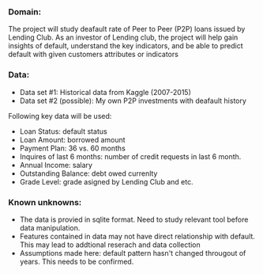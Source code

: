 
### Domain:
The project will study deafault rate of Peer to Peer (P2P) loans issued by Lending Club. As an investor of Lending club, the project will help gain insights of default, understand the key indicators, and be able to predict default with given customers attributes or indicators 

### Data:
- Data set #1: Historical data from Kaggle (2007-2015)
- Data set #2 (possible): My own P2P investments with deafault history 

Following key data will be used: 
- Loan Status: default status
- Loan Amount: borrowed amount 
- Payment Plan: 36 vs. 60 months
- Inquires of last 6 months: number of credit requests in last 6 month.
- Annual Income: salary
- Outstanding Balance: debt owed currenlty
- Grade Level: grade asigned by Lending Club
and etc.


### Known unknowns:
- The data is provied in sqlite format. Need to study relevant tool before data manipulation.
- Features contained in data may not have direct relationship with default. This may lead to addtional reserach and data collection
- Assumptions made here: default pattern hasn't changed througout of years. This needs to be confirmed. 
